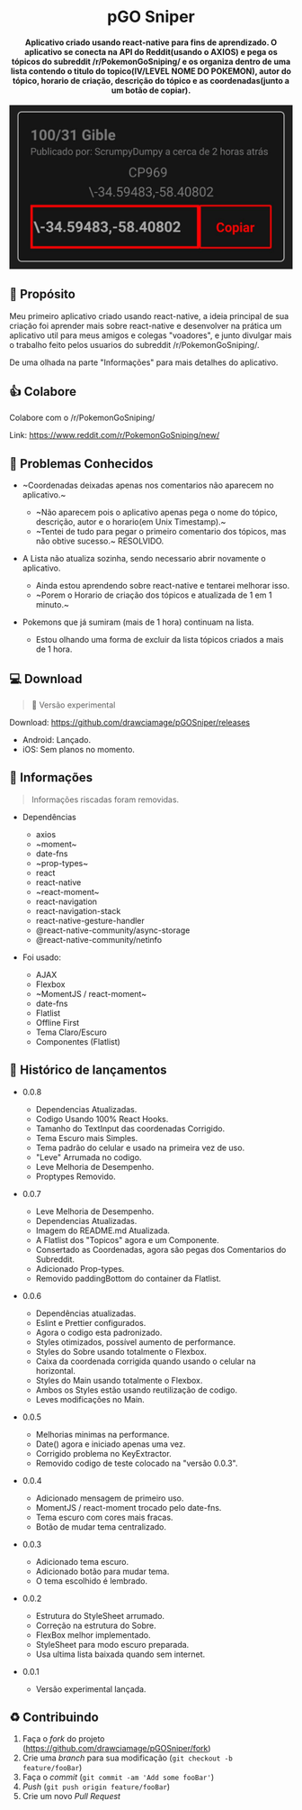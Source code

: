 <h1 align="center">
  <br>
  pGO Sniper
  <br>
</h1>

<h4 align="center">Aplicativo criado usando react-native para fins de aprendizado. O aplicativo se conecta na API do Reddit(usando o AXIOS) e pega os tópicos do subreddit /r/PokemonGoSniping/ e os organiza dentro de uma lista contendo o titulo do topico(IV/LEVEL  NOME DO POKEMON), autor do tópico, horario de criação, descrição do tópico e as coordenadas(junto a um botão de copiar).</h4>

![imagem](.github/img.png?raw=true)

## 👊 Propósito

Meu primeiro aplicativo criado usando react-native, a ideia principal de sua criação foi aprender mais sobre react-native e desenvolver na prática um aplicativo util para meus amigos e colegas "voadores", e junto divulgar mais o trabalho feito pelos usuarios do subreddit /r/PokemonGoSniping/.

De uma olhada na parte "Informações" para mais detalhes do aplicativo.

## 👍 Colabore

Colabore com o /r/PokemonGoSniping/

Link: https://www.reddit.com/r/PokemonGoSniping/new/

## 📝 Problemas Conhecidos

- ~Coordenadas deixadas apenas nos comentarios não aparecem no aplicativo.~

  - ~Não aparecem pois o aplicativo apenas pega o nome do tópico, descrição, autor e o horario(em Unix Timestamp).~
  - ~Tentei de tudo para pegar o primeiro comentario dos tópicos, mas não obtive sucesso.~ RESOLVIDO.

- A Lista não atualiza sozinha, sendo necessario abrir novamente o aplicativo.

  - Ainda estou aprendendo sobre react-native e tentarei melhorar isso.
  - ~Porem o Horario de criação dos tópicos e atualizada de 1 em 1 minuto.~

- Pokemons que já sumiram (mais de 1 hora) continuam na lista.
  - Estou olhando uma forma de excluir da lista tópicos criados a mais de 1 hora.

## 💻 Download

> 🚩 Versão experimental

Download: https://github.com/drawciamage/pGOSniper/releases

- Android: Lançado.
- iOS: Sem planos no momento.

## 📝 Informações

> Informações riscadas foram removidas.

- Dependências

  - axios
  - ~moment~
  - date-fns
  - ~prop-types~
  - react
  - react-native
  - ~react-moment~
  - react-navigation
  - react-navigation-stack
  - react-native-gesture-handler
  - @react-native-community/async-storage
  - @react-native-community/netinfo

- Foi usado:
  - AJAX
  - Flexbox
  - ~MomentJS / react-moment~
  - date-fns
  - Flatlist
  - Offline First
  - Tema Claro/Escuro
  - Componentes (Flatlist)

## 📆 Histórico de lançamentos

- 0.0.8

  - Dependencias Atualizadas.
  - Codigo Usando 100% React Hooks.
  - Tamanho do TextInput das coordenadas Corrigido.
  - Tema Escuro mais Simples.
  - Tema padrão do celular e usado na primeira vez de uso.
  - "Leve" Arrumada no codigo.
  - Leve Melhoria de Desempenho.
  - Proptypes Removido.

- 0.0.7

  - Leve Melhoria de Desempenho.
  - Dependencias Atualizadas.
  - Imagem do README.md Atualizada.
  - A Flatlist dos "Topicos" agora e um Componente.
  - Consertado as Coordenadas, agora são pegas dos Comentarios do Subreddit.
  - Adicionado Prop-types.
  - Removido paddingBottom do container da Flatlist.

- 0.0.6

  - Dependências atualizadas.
  - Eslint e Prettier configurados.
  - Agora o codigo esta padronizado.
  - Styles otimizados, possível aumento de performance.
  - Styles do Sobre usando totalmente o Flexbox.
  - Caixa da coordenada corrigida quando usando o celular na horizontal.
  - Styles do Main usando totalmente o Flexbox.
  - Ambos os Styles estão usando reutilização de codigo.
  - Leves modificações no Main.

- 0.0.5

  - Melhorias minimas na performance.
  - Date() agora e iniciado apenas uma vez.
  - Corrigido problema no KeyExtractor.
  - Removido codigo de teste colocado na "versão 0.0.3".

- 0.0.4

  - Adicionado mensagem de primeiro uso.
  - MomentJS / react-moment trocado pelo date-fns.
  - Tema escuro com cores mais fracas.
  - Botão de mudar tema centralizado.

- 0.0.3

  - Adicionado tema escuro.
  - Adicionado botão para mudar tema.
  - O tema escolhido é lembrado.

- 0.0.2

  - Estrutura do StyleSheet arrumado.
  - Correção na estrutura do Sobre.
  - FlexBox melhor implementado.
  - StyleSheet para modo escuro preparada.
  - Usa ultima lista baixada quando sem internet.

- 0.0.1
  - Versão experimental lançada.

## ♻️ Contribuindo

1. Faça o _fork_ do projeto (<https://github.com/drawciamage/pGOSniper/fork>)
2. Crie uma _branch_ para sua modificação (`git checkout -b feature/fooBar`)
3. Faça o _commit_ (`git commit -am 'Add some fooBar'`)
4. _Push_ (`git push origin feature/fooBar`)
5. Crie um novo _Pull Request_

